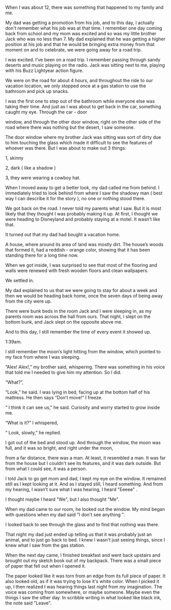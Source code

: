 When I was about 12, there was something that happened to my family and me. 


My dad was getting a promotion from his job, and to this day, I actually don't remember what his job was at that time. I remember one day coming back from school and my mom was excited and so was my little brother Jack who was no less than 7. My dad explained that he was getting a higher position at his job and that he would be bringing extra money from that moment on and to celebrate, we were going away for a road trip. 


I was excited. I've been on a road trip. I remember passing through sandy deserts and music playing on the radio. Jack was sitting next to me, playing with his Buzz Lightyear action figure. 


We were on the road for about 4 hours, and throughout the ride to our vacation location, we only stopped once at a gas station to use the bathroom and pick up snacks.

I was the first one to step out of the bathroom while everyone else was taking their time. And just as I was about to get back in the car, something caught my eye. Through the car - door

window, and through the other door window, right on the other side of the road where there was nothing but the desert, I saw someone. 


The door window where my brother Jack was sitting was sort of dirty due to him touching the glass which made it difficult to see the features of whoever was there. But I was about to make out 3 things:

1, skinny

2, dark ( like a shadow )

3, they were wearing a cowboy hat.


When I moved away to get a better look, my dad called me from behind. I immediately tried to look behind from where I saw the shadowy man ( best way I can describe it for the story ), no one or nothing stood there. 


We got back on the road. I never told my parents what I saw. But it is most likely that they thought I was probably making it up. At first, I thought we were heading to Disneyland and probably staying at a motel. It wasn’t like that.


It turned out that my dad had bought a vacation home.

A house, where around its area of land was mostly dirt. The house’s woods that formed it, had a reddish - orange color, showing that it has been standing there for a long time now. 

When we got inside, I was surprised to see that most of the flooring and walls were renewed with fresh wooden floors and clean wallpapers. 


We settled in.

My dad explained to us that we were going to stay for about a week and then we would be heading back home, once the seven days of being away from the city were up.


There were bunk beds in the room Jack and I were sleeping in, as my parents room was across the hall from ours. That night, I slept on the bottom bunk, and Jack slept on the opposite above me. 


And to this day, I still remember the time of every event it showed up.


1:39am. 

I still remember the moon’s light hitting from the window, which pointed to my face from where I was sleeping.

“Alex! Alex!,” my brother said, whispering. There was something in his voice that told me I needed to give him my attention. So I did. 


“What?”,

“Look,” he said. I was lying in bed, facing up at the bottom half of his mattress. He then says “Don’t move!” I freeze.

“ I think it can see us,” he said. Curiosity and worry started to grow inside me. 

“What is it?” I whispered, 

“ Look, slowly,” he replied. 


I got out of the bed and stood up. And through the window, the moon was full, and it was so bright, and right under the moon,

from a far distance, there was a man. At least, it resembled a man. It was far from the house but I couldn't see its features, and it was dark outside. But from what I could see, it was a person.


I told Jack to go get mom and dad, I kept my eye on the window. It remained still as I kept looking at it. And as I stayed still, I heard something. And from my hearing, I wasn’t sure what I was hearing, I heard "Eeeee" .

I thought maybe I heard "We", but I also thought "Me". 


When my dad came to our room, he looked out the window. My mind began with questions when my dad said "I don't see anything ".


I looked back to see through the glass and to find that nothing was there. 


That night my dad just ended up telling us that it was probably just an animal, and to just go back to bed. I knew I wasn't just seeing things, since I knew what I saw from the gas station.  

When the next day came, I finished breakfast and went back upstairs and brought out my sketch book out of my backpack. There was a small piece of paper that fell out when I opened it. 


The paper looked like it was torn from an edge from its full piece of paper. It also looked old, as if it was trying to lose it's white color. When I picked it up, I then realized I was hearing things last night from my imagination. The voice was coming from somewhere, or maybe someone. Maybe even the things I saw the other day. In scribble writing in what looked like black ink, the note said "Leave".